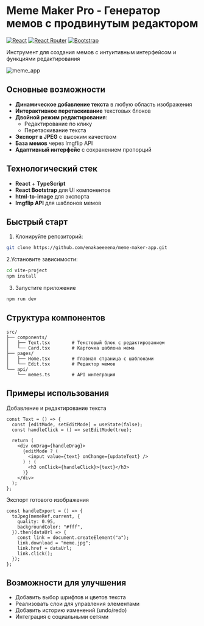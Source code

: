 # Meme Maker Pro - Генератор мемов с продвинутым редактором

[![React](https://img.shields.io/badge/React-18.2.0-blue)](https://react.dev)
[![React Router](https://img.shields.io/badge/React_Router-6.15.0-green)](https://reactrouter.com)
[![Bootstrap](https://img.shields.io/badge/Bootstrap-5.3.1-purple)](https://getbootstrap.com)

Инструмент для создания мемов с интуитивным интерфейсом и функциями редактирования

![meme_app](https://github.com/user-attachments/assets/9016cba0-97b1-44b0-b801-b949d49948e3)

## Основные возможности
- **Динамическое добавление текста** в любую область изображения
- **Интерактивное перетаскивание** текстовых блоков
- **Двойной режим редактирования**:
  - Редактирование по клику
  - Перетаскивание текста
- **Экспорт в JPEG** с высоким качеством
- **База мемов** через Imgflip API
- **Адаптивный интерфейс** с сохранением пропорций

## Технологический стек
- **React** + **TypeScript**
- **React Bootstrap** для UI компонентов
- **html-to-image** для экспорта
- **Imgflip API** для шаблонов мемов

## Быстрый старт
1. Клонируйте репозиторий:
```bash
git clone https://github.com/enakaeeeena/meme-maker-app.git
```
2.Установите зависимости:
``` bash
cd vite-project
npm install
```
3. Запустите приложение
``` bash
npm run dev
```
## Структура компонентов
```
src/
├── components/
│   ├── Text.tsx        # Текстовый блок с редактированием
│   └── Card.tsx        # Карточка шаблона мема
├── pages/
│   ├── Home.tsx        # Главная страница с шаблонами
│   └── Edit.tsx        # Редактор мемов
└── api/
    └── memes.ts        # API интеграция
```
##  Примеры использования
Добавление и редактирование текста
```tsx
const Text = () => {
  const [editMode, setEditMode] = useState(false);
  const handleClick = () => setEditMode(true);
  
  return (
    <div onDrag={handleDrag}>
      {editMode ? (
        <input value={text} onChange={updateText} />
      ) : (
        <h3 onClick={handleClick}>{text}</h3>
      )}
    </div>
  );
};
```
Экспорт готового изображения
```
const handleExport = () => {
  toJpeg(memeRef.current, {
    quality: 0.95,
    backgroundColor: "#fff",
  }).then(dataUrl => {
    const link = document.createElement("a");
    link.download = "meme.jpg";
    link.href = dataUrl;
    link.click();
  });
};
```

## Возможности для улучшения
- Добавить выбор шрифтов и цветов текста
- Реализовать слои для управления элементами
- Добавить историю изменений (undo/redo)
- Интеграция с социальными сетями
